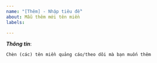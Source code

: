 ```yaml
---
name: "[Thêm] - Nhập tiêu đề"
about: Mẫu thêm mới tên miền
labels: 

---
```


[//]: # (***Bạn có thể xóa hoặc bỏ qua các dòng có dấu "[//]:" Các dòng này là hướng dẫn bạn đăng bài lên. Vui lòng sử dụng mẫu này để thêm mới để xử lý được nhanh hơn. Xin cám ơn!)

***Thông tin***:

[//]: # (Nếu bạn muốn thêm tên miền quảng cáo/theo dõi, vui lòng đưa tên miền vào thẻ để tiện theo dõi.)

```
Chèn (các) tên miền quảng cáo/theo dõi mà bạn muốn thêm
```
